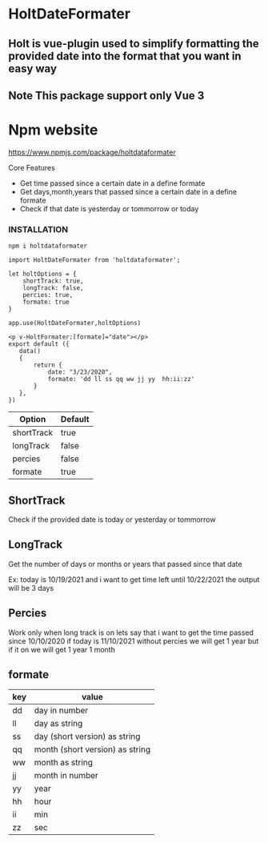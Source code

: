 # HoltDateFormater

## Holt is vue-plugin used to simplify formatting the provided date into  the format that you want in easy way 

## Note This package support only Vue 3

# Npm website

https://www.npmjs.com/package/holtdataformater

Core Features
- Get time passed since a certain date in a define formate 
- Get days,month,years that passed since a certain date in a define formate 
- Check if that date is yesterday or tommorrow or today


### INSTALLATION
```
npm i holtdataformater
```
```
import HoltDateFormater from 'holtdataformater';

let holtOptions = {
    shortTrack: true,
    longTrack: false,
    percies: true,
    formate: true
}

app.use(HoltDateFormater,holtOptions)

 ``` 
 
 ```
 <p v-HoltFormater:[formate]="date"></p>
export default ({
    data()
    {
        return {
            date: "3/23/2020",
            formate: 'dd ll ss qq ww jj yy  hh:ii:zz'
        }
    },
})
```
 
Option | Default
------------ | -------------
shortTrack| true
longTrack | false
percies   | false
formate   | true


## ShortTrack 

Check if the provided date is today or yesterday or tommorrow

## LongTrack 

Get the number of days or months or years that passed since that date 

Ex: today is 10/19/2021 and i want to get time left until 10/22/2021 the output will be 3 days

## Percies 

Work only when long track is on lets say that i want to get the time passed since  10/10/2020 if today is 11/10/2021 without percies we will get 1 year but if it on we will get 1 year 1 month

## formate 

key | value
------------ | -------------
dd | day in number 
ll | day as string
ss   | day (short version) as string 
qq   | month (short version) as string
ww   | month as string
jj   | month in number
yy   | year
hh   | hour
ii   | min
zz   | sec









